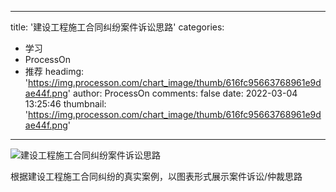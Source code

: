 
---
title: '建设工程施工合同纠纷案件诉讼思路'
categories: 
 - 学习
 - ProcessOn
 - 推荐
headimg: 'https://img.processon.com/chart_image/thumb/616fc95663768961e9dae44f.png'
author: ProcessOn
comments: false
date: 2022-03-04 13:25:46
thumbnail: 'https://img.processon.com/chart_image/thumb/616fc95663768961e9dae44f.png'
---

<div>   
<img class="thumb" alt="建设工程施工合同纠纷案件诉讼思路" src="https://img.processon.com/chart_image/thumb/616fc95663768961e9dae44f.png" referrerpolicy="no-referrer">
<p>根据建设工程施工合同纠纷的真实案例，以图表形式展示案件诉讼/仲裁思路</p>  
</div>
            